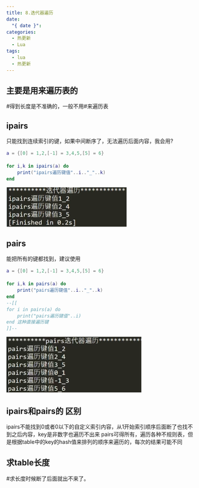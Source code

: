 ```yaml
---
title: 8.迭代器遍历
date:
  "{ date }": 
categories:
  - 热更新
  - Lua
tags:
  - lua
  - 热更新
---
```

## 主要是用来遍历表的
\#得到长度是不准确的，一般不用#来遍历表
## ipairs
只能找到连续索引的键，如果中间断序了，无法遍历后面内容，我会用?
```lua
a = {[0] = 1,2,[-1] = 3,4,5,[5] = 6}

for i,k in ipairs(a) do
	print("ipairs遍历键值"..i.."_"..k)
end
```
![](../../../img/beishang20250303225450310.png)
## pairs
能把所有的键都找到，建议使用
```lua
a = {[0] = 1,2,[-1] = 3,4,5,[5] = 6}

for i,k in pairs(a) do
	print("pairs遍历键值"..i.."_"..k)
end
--[[
for i in pairs(a) do
	print("pairs遍历键值"..i)
end 这种直接遍历键
]]--
```
![](../../../img/beishang20250303225907101.png)
## ipairs和pairs的 区别
ipairs不能找到0或者0以下的自定义索引内容，从1开始索引顺序后面断了也找不到之后内容，key是非数字也遍历不出来
pairs可得所有，遍历各种不规则表，但是根据table中的key的hash值来排列的顺序来遍历的，每次的结果可能不同

## 求table长度
\#求长度时候断了后面就出不来了。
```lua
```